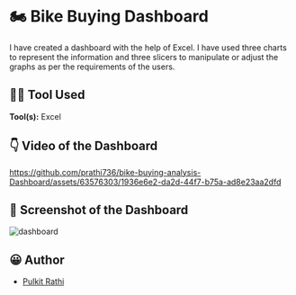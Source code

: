 # 🏍 Bike Buying Dashboard

I have created a dashboard with the help of Excel. I have used three charts to represent the information and three slicers to manipulate or adjust the graphs as per the requirements of the users.

## 👨‍💻 Tool Used 

**Tool(s):** Excel

## 👇 Video of the Dashboard

https://github.com/prathi736/bike-buying-analysis-Dashboard/assets/63576303/1936e6e2-da2d-44f7-b75a-ad8e23aa2dfd


## 📸 Screenshot of the Dashboard

![dashboard](https://github.com/prathi736/bike-buying-analysis-Dashboard/assets/63576303/9bb91e20-b228-41f4-9fd6-12531b9201c9)


## 😀 Author

- [Pulkit Rathi](https://github.com/prathi736) 

